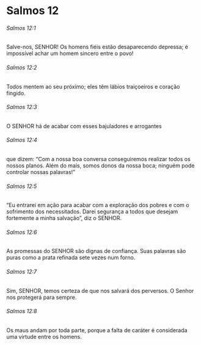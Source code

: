 # Salmos 12

###### Salmos 12:1

Salve-nos, SENHOR! Os homens fiéis estão desaparecendo depressa; é impossível achar um homem sincero entre o povo!

###### Salmos 12:2

Todos mentem ao seu próximo; eles têm lábios traiçoeiros e coração fingido.

###### Salmos 12:3

O SENHOR há de acabar com esses bajuladores e arrogantes

###### Salmos 12:4

que dizem: “Com a nossa boa conversa conseguiremos realizar todos os nossos planos. Além do mais, somos donos da nossa boca; ninguém pode controlar nossas palavras!”

###### Salmos 12:5

“Eu entrarei em ação para acabar com a exploração dos pobres e com o sofrimento dos necessitados. Darei segurança a todos que desejam fortemente a minha salvação”, diz o SENHOR.

###### Salmos 12:6

As promessas do SENHOR são dignas de confiança. Suas palavras são puras como a prata refinada sete vezes num forno.

###### Salmos 12:7

Sim, SENHOR, temos certeza de que nos salvará dos perversos. O Senhor nos protegerá para sempre.

###### Salmos 12:8

Os maus andam por toda parte, porque a falta de caráter é considerada uma virtude entre os homens.

